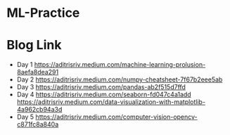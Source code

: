 # ML-Practice
# Blog Link
- Day 1 https://aditrisriv.medium.com/machine-learning-prolusion-8aefa8dea291
- Day 2 https://aditrisriv.medium.com/numpy-cheatsheet-7f67b2eee5ab
- Day 3 https://aditrisriv.medium.com/pandas-ab2f515d7ffd
- Day 4 https://aditrisriv.medium.com/seaborn-fd047c4a1add
        https://aditrisriv.medium.com/data-visualization-with-matplotlib-4a962cb94a3d
- Day 5 https://aditrisriv.medium.com/computer-vision-opencv-c871fc8a840a
